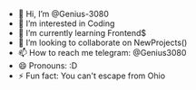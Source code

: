 - 👋 Hi, I’m @Genius-3080
- 👀 I’m interested in Coding
- 🌱 I’m currently learning Frontend$
- 💞️ I’m looking to collaborate on NewProjects()
- 📫 How to reach me telegram: @Genius3080
- 😄 Pronouns: :D
- ⚡ Fun fact: You can't escape from Ohio

<!---
Genius-3080/Genius-3080 is a ✨ special ✨ repository because its `README.md` (this file) appears on your GitHub profile.
You can click the Preview link to take a look at your changes.
--->
